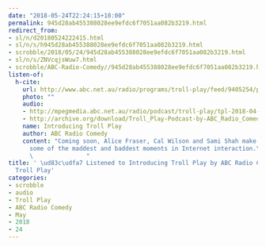 ```yaml
---
date: "2018-05-24T22:24:15+10:00"
permalink: 945d28ab455388028ee9efdc6f7051aa082b3219.html
redirect_from:
- sl/n/d20180524222415.html
- sl/n/s/h945d28ab455388028ee9efdc6f7051aa082b3219.html
- scrobble/2018/05/24/945d28ab455388028ee9efdc6f7051aa082b3219.html
- sl/n/s/ZNVcqjsWuw7.html
- scrobble/ABC-Radio-Comedy//945d28ab455388028ee9efdc6f7051aa082b3219.html
listen-of:
  h-cite:
    url: http://www.abc.net.au/radio/programs/troll-play/feed/9405254/podcast.xml
    photo: ""
    audio:
    - http://mpegmedia.abc.net.au/radio/podcast/troll-play/tpl-2018-04-13-ep0.mp3
    - http://archive.org/download/Troll_Play-Podcast-by-ABC_Radio_Comedy/Introducing_Troll_Play.mp3
    name: Introducing Troll Play
    author: ABC Radio Comedy
    content: "Coming soon, Alice Fraser, Cal Wilson and Sami Shah make comedy from
      some of the maddest and baddest moments in Internet interaction.\n                    \n
      \               "
title: ' \ud83c\udfa7 Listened to Introducing Troll Play by ABC Radio Comedy From
  Troll Play'
categories:
- scrobble
- audio
- Troll Play
- ABC Radio Comedy
- May
- 2018
- 24
---
```

